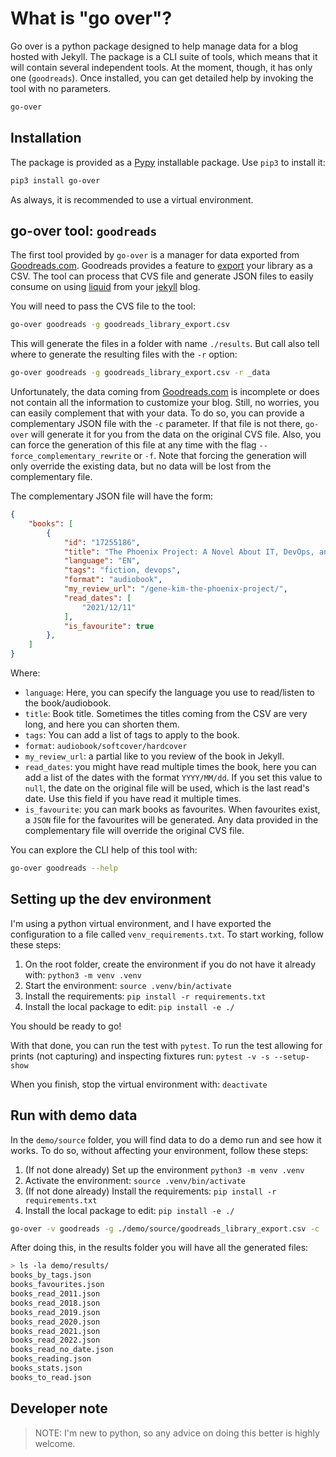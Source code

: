 # What is "go over"?

Go over is a python package designed to help manage data for a blog hosted with Jekyll. The package is a CLI suite of tools, which means that it will contain several independent tools. At the moment, though, it has only one (`goodreads`). Once installed, you can get detailed help by invoking the tool with no parameters.

```bash
go-over
```

## Installation

The package is provided as a [Pypy](https://pypi.org/project/pip-packaging/) installable package. Use `pip3` to install it:

```bash
pip3 install go-over
```

As always, it is recommended to use a virtual environment.

## go-over tool: `goodreads`

The first tool provided by `go-over` is a manager for data exported from [Goodreads.com](https://www.goodreads.com). Goodreads provides a feature to [export](https://www.goodreads.com/review/import) your library as a CSV. The tool can process that CVS file and generate JSON files to easily consume on using [liquid](https://shopify.github.io/liquid/) from your [jekyll](https://jekyllrb.com) blog.

You will need to pass the CVS file to the tool:

```bash
go-over goodreads -g goodreads_library_export.csv
```

This will generate the files in a folder with name `./results`. But call also tell where to generate the resulting files with the `-r` option:

```bash
go-over goodreads -g goodreads_library_export.csv -r _data
```

Unfortunately, the data coming from [Goodreads.com](https://www.goodreads.com) is incomplete or does not contain all the information to customize your blog. Still, no worries, you can easily complement that with your data. To do so, you can provide a complementary JSON file with the `-c` parameter. If that file is not there, `go-over` will generate it for you from the data on the original CVS file. Also, you can force the generation of this file at any time with the flag `--force_complementary_rewrite` or `-f`. Note that forcing the generation will only override the existing data, but no data will be lost from the complementary file.

The complementary JSON file will have the form:

```json
{
    "books": [
        {
            "id": "17255186",
            "title": "The Phoenix Project: A Novel About IT, DevOps, and Helping Your Business Win",
            "language": "EN",
            "tags": "fiction, devops",
            "format": "audiobook",
            "my_review_url": "/gene-kim-the-phoenix-project/",
            "read_dates": [
                "2021/12/11"
            ],
            "is_favourite": true
        },
    ]
}
```

Where:

* `language`: Here, you can specify the language you use to read/listen to the book/audiobook.
* `title`: Book title. Sometimes the titles coming from the CSV are very long, and here you can shorten them.
* `tags`: You can add a list of tags to apply to the book.
* `format`: `audiobook/softcover/hardcover`
* `my_review_url`: a partial like to you review of the book in Jekyll.
* `read_dates`: you might have read multiple times the book, here you can add a list of the dates with the format `YYYY/MM/dd`. If you set this value to `null`, the date on the original file will be used, which is the last read's date. Use this field if you have read it multiple times.
* `is_favourite`: you can mark books as favourites. When favourites exist, a `JSON` file for the favourites will be generated.
Any data provided in the complementary file will override the original CVS file.

You can explore the CLI help of this tool with:

```bash
go-over goodreads --help
```

## Setting up the dev environment

I'm using a python virtual environment, and I have exported the configuration to a file called `venv_requirements.txt`. To start working, follow these steps:

1. On the root folder, create the environment if you do not have it already with: `python3 -m venv .venv`
2. Start the environment: `source .venv/bin/activate`
3. Install the requirements: `pip install -r requirements.txt`
4. Install the local package to edit: `pip install -e ./`

You should be ready to go!

With that done, you can run the test with `pytest`.
To run the test allowing for prints (not capturing) and inspecting fixtures run: `pytest -v -s --setup-show`

When you finish, stop the virtual environment with: `deactivate`

## Run with demo data

In the `demo/source` folder, you will find data to do a demo run and see how it works. To do so, without affecting your environment, follow these steps:

1. (If not done already) Set up the environment `python3 -m venv .venv`
2. Activate the environment: `source .venv/bin/activate`
3. (If not done already) Install the requirements: `pip install -r requirements.txt`
4. Install the local package to edit: `pip install -e ./`

```bash
go-over -v goodreads -g ./demo/source/goodreads_library_export.csv -c ./demo/source/goodreads_complement.json -r ./demo/results
```

After doing this, in the results folder you will have all the generated files:

```bash
> ls -la demo/results/
books_by_tags.json
books_favourites.json
books_read_2011.json
books_read_2018.json
books_read_2019.json
books_read_2020.json
books_read_2021.json
books_read_2022.json
books_read_no_date.json
books_reading.json
books_stats.json
books_to_read.json
```

## Developer note

> NOTE: I'm new to python, so any advice on doing this better is highly welcome.
